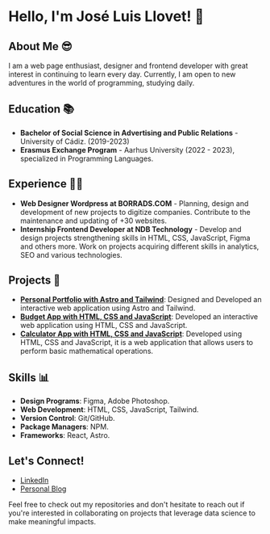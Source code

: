 # Hello, I'm José Luis Llovet! 👋

## About Me :sunglasses:
I am a web page enthusiast, designer and frontend developer with great interest in continuing to learn every day. Currently, I am open to new adventures in the world of programming, studying daily.

## Education :books:
- **Bachelor of Social Science in Advertising and Public Relations** - University of Cádiz. (2019-2023)
- **Erasmus Exchange Program** - Aarhus University (2022 - 2023), specialized in Programming Languages.


## Experience :technologist:
- **Web Designer Wordpress at BORRADS.COM** - Planning, design and development of new projects to digitize companies. Contribute to the maintenance and updating of +30 websites.
- **Internship Frontend Developer at NDB Technology** - Develop and design projects strengthening skills in HTML, CSS, JavaScript, Figma and others more. Work on projects acquiring different skills in analytics, SEO and various technologies.


## Projects :file_folder:
- **[Personal Portfolio with Astro and Tailwind](https://github.com/joseluisllovet/My-Portfolio-Web)**: Designed and Developed an interactive web application using Astro and Tailwind.
- **[Budget App with HTML, CSS and JavaScript](https://github.com/joseluisllovet/Budget-App)**: Developed an interactive web application using HTML, CSS and JavaScript.
- **[Calculator App with HTML, CSS and JavaScript](https://github.com/joseluisllovet/Calculator-App)**: Developed using HTML, CSS and JavaScript, it is a web application that allows users to perform basic mathematical operations.

## Skills 📊
- **Design Programs**: Figma, Adobe Photoshop.
- **Web Development**: HTML, CSS, JavaScript, Tailwind.
- **Version Control**: Git/GitHub.
- **Package Managers**: NPM.
- **Frameworks**: React, Astro.


## Let's Connect!
- [LinkedIn](https://www.linkedin.com/in/joseluisllr25/)
- [Personal Blog](https://joseluisllovet.com/)

Feel free to check out my repositories and don't hesitate to reach out if you're interested in collaborating on projects that leverage data science to make meaningful impacts.
